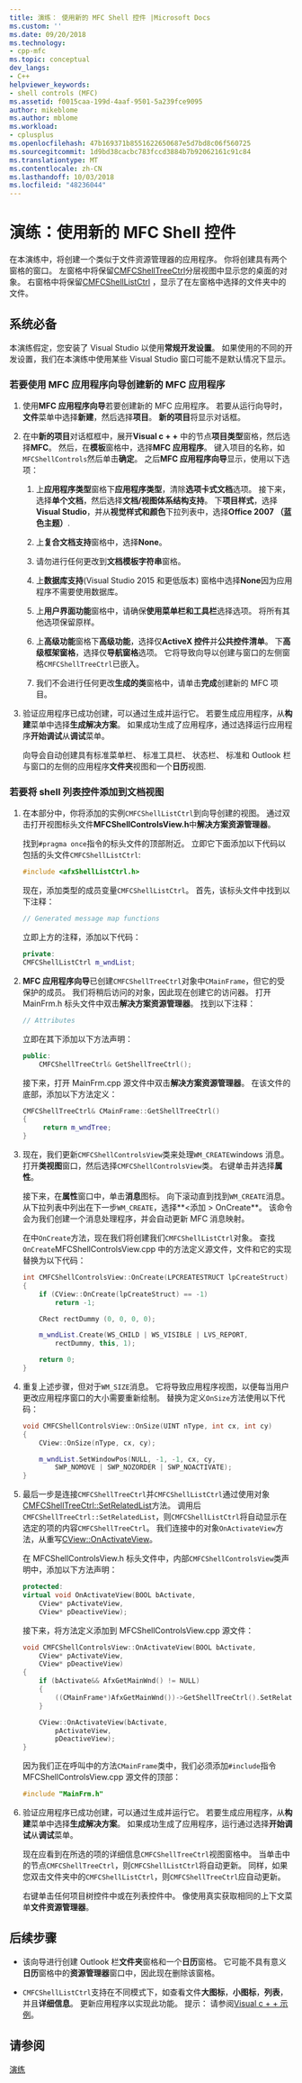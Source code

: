 ```yaml
---
title: 演练： 使用新的 MFC Shell 控件 |Microsoft Docs
ms.custom: ''
ms.date: 09/20/2018
ms.technology:
- cpp-mfc
ms.topic: conceptual
dev_langs:
- C++
helpviewer_keywords:
- shell controls (MFC)
ms.assetid: f0015caa-199d-4aaf-9501-5a239fce9095
author: mikeblome
ms.author: mblome
ms.workload:
- cplusplus
ms.openlocfilehash: 47b169371b8551622650687e5d7bd8c06f560725
ms.sourcegitcommit: 1d9bd38cacbc783fccd3884b7b92062161c91c84
ms.translationtype: MT
ms.contentlocale: zh-CN
ms.lasthandoff: 10/03/2018
ms.locfileid: "48236044"
---
```

# <a name="walkthrough-using-the-new-mfc-shell-controls"></a>演练：使用新的 MFC Shell 控件

在本演练中，将创建一个类似于文件资源管理器的应用程序。 你将创建具有两个窗格的窗口。 左窗格中将保留[CMFCShellTreeCtrl](../mfc/reference/cmfcshelltreectrl-class.md)分层视图中显示您的桌面的对象。 右窗格中将保留[CMFCShellListCtrl](../mfc/reference/cmfcshelllistctrl-class.md) ，显示了在左窗格中选择的文件夹中的文件。

## <a name="prerequisites"></a>系统必备

本演练假定，您安装了 Visual Studio 以使用**常规开发设置**。 如果使用的不同的开发设置，我们在本演练中使用某些 Visual Studio 窗口可能不是默认情况下显示。

### <a name="to-create-a-new-mfc-application-by-using-the-mfc-application-wizard"></a>若要使用 MFC 应用程序向导创建新的 MFC 应用程序

1. 使用**MFC 应用程序向导**若要创建新的 MFC 应用程序。 若要从运行向导时，**文件**菜单中选择**新建**，然后选择**项目**。 **新的项目**将显示对话框。

1. 在中**新的项目**对话框框中，展开**Visual c + +** 中的节点**项目类型**窗格，然后选择**MFC**。 然后，在**模板**窗格中，选择**MFC 应用程序**。 键入项目的名称，如`MFCShellControls`然后单击**确定**。 之后**MFC 应用程序向导**显示，使用以下选项：

    1. 上**应用程序类型**窗格下**应用程序类型**，清除**选项卡式文档**选项。 接下来，选择**单个文档**，然后选择**文档/视图体系结构支持**。 下**项目样式**，选择**Visual Studio**，并从**视觉样式和颜色**下拉列表中，选择**Office 2007 （蓝色主题）**. 

    1. 上**复合文档支持**窗格中，选择**None**。

    1. 请勿进行任何更改到**文档模板字符串**窗格。

    1. 上**数据库支持**(Visual Studio 2015 和更低版本) 窗格中选择**None**因为应用程序不需要使用数据库。 

    1. 上**用户界面功能**窗格中，请确保**使用菜单栏和工具栏**选择选项。 将所有其他选项保留原样。 

    1. 上**高级功能**窗格下**高级功能**，选择仅**ActiveX 控件**并**公共控件清单**。 下**高级框架窗格**，选择仅**导航窗格**选项。 它将导致向导以创建与窗口的左侧窗格`CMFCShellTreeCtrl`已嵌入。 

    1. 我们不会进行任何更改**生成的类**窗格中，请单击**完成**创建新的 MFC 项目。

1. 验证应用程序已成功创建，可以通过生成并运行它。 若要生成应用程序，从**构建**菜单中选择**生成解决方案**。 如果成功生成了应用程序，通过选择运行应用程序**开始调试**从**调试**菜单。

   向导会自动创建具有标准菜单栏、 标准工具栏、 状态栏、 标准和 Outlook 栏与窗口的左侧的应用程序**文件夹**视图和一个**日历**视图.

### <a name="to-add-the-shell-list-control-to-the-document-view"></a>若要将 shell 列表控件添加到文档视图

1. 在本部分中，你将添加的实例`CMFCShellListCtrl`到向导创建的视图。 通过双击打开视图标头文件**MFCShellControlsView.h**中**解决方案资源管理器**。

   找到`#pragma once`指令的标头文件的顶部附近。 立即它下面添加以下代码以包括的头文件`CMFCShellListCtrl`:

   ```cpp
   #include <afxShellListCtrl.h>
   ```

   现在，添加类型的成员变量`CMFCShellListCtrl`。 首先，该标头文件中找到以下注释：

   ```cpp
   // Generated message map functions
   ```

   立即上方的注释，添加以下代码：

   ```cpp
   private:
   CMFCShellListCtrl m_wndList;
   ```

1. **MFC 应用程序向导**已创建`CMFCShellTreeCtrl`对象中`CMainFrame`，但它的受保护的成员。 我们将稍后访问的对象，因此现在创建它的访问器。 打开 MainFrm.h 标头文件中双击**解决方案资源管理器**。 找到以下注释：

   ```cpp
   // Attributes
   ```

   立即在其下添加以下方法声明：

   ```cpp
   public:
       CMFCShellTreeCtrl& GetShellTreeCtrl();
   ```

   接下来，打开 MainFrm.cpp 源文件中双击**解决方案资源管理器**。 在该文件的底部，添加以下方法定义：

   ```cpp
   CMFCShellTreeCtrl& CMainFrame::GetShellTreeCtrl()
   {
        return m_wndTree;
   }
   ```

1. 现在，我们更新`CMFCShellControlsView`类来处理`WM_CREATE`windows 消息。 打开**类视图**窗口，然后选择`CMFCShellControlsView`类。 右键单击并选择**属性**。

    接下来，在**属性**窗口中，单击**消息**图标。 向下滚动直到找到`WM_CREATE`消息。 从下拉列表中列出在下一步`WM_CREATE`，选择**\<添加 > OnCreate**。 该命令会为我们创建一个消息处理程序，并会自动更新 MFC 消息映射。

   在中`OnCreate`方法，现在我们将创建我们`CMFCShellListCtrl`对象。 查找`OnCreate`MFCShellControlsView.cpp 中的方法定义源文件，文件和它的实现替换为以下代码：

    ```cpp
    int CMFCShellControlsView::OnCreate(LPCREATESTRUCT lpCreateStruct)
    {
        if (CView::OnCreate(lpCreateStruct) == -1)
            return -1;

        CRect rectDummy (0, 0, 0, 0);

        m_wndList.Create(WS_CHILD | WS_VISIBLE | LVS_REPORT,
            rectDummy, this, 1);

        return 0;
    }
    ```

1. 重复上述步骤，但对于`WM_SIZE`消息。 它将导致应用程序视图，以便每当用户更改应用程序窗口的大小需要重新绘制。 替换为定义`OnSize`方法使用以下代码：

    ```cpp
    void CMFCShellControlsView::OnSize(UINT nType, int cx, int cy)
    {
        CView::OnSize(nType, cx, cy);

        m_wndList.SetWindowPos(NULL, -1, -1, cx, cy,
            SWP_NOMOVE | SWP_NOZORDER | SWP_NOACTIVATE);
    }
    ```

1. 最后一步是连接`CMFCShellTreeCtrl`并`CMFCShellListCtrl`通过使用对象[CMFCShellTreeCtrl::SetRelatedList](../mfc/reference/cmfcshelltreectrl-class.md#setrelatedlist)方法。 调用后`CMFCShellTreeCtrl::SetRelatedList`，则`CMFCShellListCtrl`将自动显示在选定的项的内容`CMFCShellTreeCtrl`。 我们连接中的对象`OnActivateView`方法，从重写[CView::OnActivateView](../mfc/reference/cview-class.md#onactivateview)。

   在 MFCShellControlsView.h 标头文件中，内部`CMFCShellControlsView`类声明中，添加以下方法声明：

    ```cpp
    protected:
    virtual void OnActivateView(BOOL bActivate,
        CView* pActivateView,
        CView* pDeactiveView);
    ```

   接下来，将方法定义添加到 MFCShellControlsView.cpp 源文件：

    ```cpp
    void CMFCShellControlsView::OnActivateView(BOOL bActivate,
        CView* pActivateView,
        CView* pDeactiveView)
    {
        if (bActivate&& AfxGetMainWnd() != NULL)
        {
            ((CMainFrame*)AfxGetMainWnd())->GetShellTreeCtrl().SetRelatedList(&m_wndList);
        }

        CView::OnActivateView(bActivate,
            pActivateView,
            pDeactiveView);
    }
    ```

   因为我们正在呼叫中的方法`CMainFrame`类中，我们必须添加`#include`指令 MFCShellControlsView.cpp 源文件的顶部：

    ```cpp
    #include "MainFrm.h"
    ```

1. 验证应用程序已成功创建，可以通过生成并运行它。 若要生成应用程序，从**构建**菜单中选择**生成解决方案**。 如果成功生成了应用程序，运行通过选择**开始调试**从**调试**菜单。

   现在应看到在所选的项的详细信息`CMFCShellTreeCtrl`视图窗格中。 当单击中的节点`CMFCShellTreeCtrl`，则`CMFCShellListCtrl`将自动更新。 同样，如果您双击文件夹中的`CMFCShellListCtrl`，则`CMFCShellTreeCtrl`应自动更新。

   右键单击任何项目树控件中或在列表控件中。 像使用真实获取相同的上下文菜单**文件资源管理器**。

## <a name="next-steps"></a>后续步骤

- 该向导进行创建 Outlook 栏**文件夹**窗格和一个**日历**窗格。 它可能不具有意义**日历**窗格中的**资源管理器**窗口中，因此现在删除该窗格。

- `CMFCShellListCtrl`支持在不同模式下，如查看文件**大图标**，**小图标**，**列表**，并且**详细信息**。 更新应用程序以实现此功能。 提示： 请参阅[Visual c + + 示例](../visual-cpp-samples.md)。

## <a name="see-also"></a>请参阅

[演练](../mfc/walkthroughs-mfc.md)
